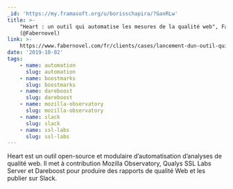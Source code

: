 ```yaml
---
_id: 'https://my.framasoft.org/u/borisschapira/?GanRLw'
title: >-
    "Heart : un outil qui automatise les mesures de la qualité web", Fabernovel
    (@Fabernovel)
link: >-
    https://www.fabernovel.com/fr/clients/cases/lancement-dun-outil-qui-automatise-les-mesures-de-la-qualite-web
date: '2019-10-02'
tags:
    - name: automation
      slug: automation
    - name: boostmarks
      slug: boostmarks
    - name: dareboost
      slug: dareboost
    - name: mozilla-observatory
      slug: mozilla-observatory
    - name: slack
      slug: slack
    - name: ssl-labs
      slug: ssl-labs
---
```


<div class="markdown"><p>Heart est un outil open-source et modulaire d’automatisation d’analyses de qualité web. Il met à contribution Mozilla Observatory, Qualys SSL Labs Server et Dareboost pour produire des rapports de qualité Web et les publier sur Slack.
</p></div>
